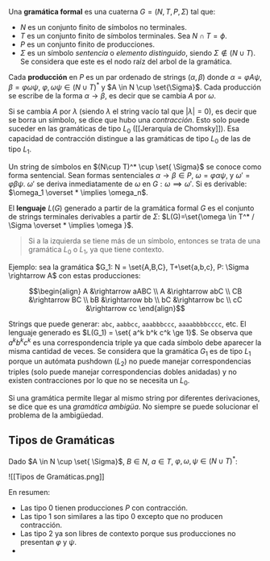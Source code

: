 Una **gramática formal** es una cuaterna $G = (N,T,P,\Sigma)$ tal que:

- $N$ es un conjunto finito de símbolos no terminales.
- $T$ es un conjunto finito de símbolos terminales. Sea $N \cap T = \phi$.
- $P$ es un conjunto finito de producciones.
- $\Sigma$ es un símbolo *sentencia* o *elemento distinguido*, siendo $\Sigma \notin (N \cup T)$. Se considera que este es el nodo raíz del arbol de la gramática.

Cada **producción** en $P$ es un par ordenado de strings $(\alpha, \beta)$ donde $\alpha = \varphi A \psi$, $\beta = \varphi \omega \psi$, $\varphi,\omega\psi \in (N \cup T)^*$ y $A \in N \cup \set{\Sigma}$. Cada producción se escribe de la forma $\alpha \rightarrow \beta$, es decir que se cambia $A$ por $\omega$.

Si se cambia $A$ por $\lambda$ (siendo $\lambda$ el string vacío tal que $|\lambda|=0$), es decir que se borra un símbolo, se dice que hubo una *contracción*. Esto solo puede suceder en las gramáticas de tipo $L_0$ ([[Jerarquía de Chomsky]]). Esa capacidad de contracción distingue a las gramáticas de tipo $L_0$ de las de tipo $L_1$.

Un string de símbolos en $(N\cup T)^* \cup \set{ \Sigma}$ se conoce como forma sentencial. Sean formas sentenciales $\alpha \rightarrow \beta \in P$, $\omega = \varphi \alpha \psi$, y $\omega' = \varphi \beta \psi$. $\omega '$ se deriva inmediatamente de $\omega$ en $G: \omega \implies \omega '$. Si es derivable: $\omega_1 \overset * \implies \omega_n$.

El **lenguaje** $L(G)$ generado a partir de la gramática formal $G$ es el conjunto de strings terminales derivables a partir de $\Sigma$: $L(G)=\set{\omega \in T^* / \Sigma \overset * \implies \omega }$.

> Si a la izquierda se tiene más de un símbolo, entonces se trata de una gramática $L_0$ o $L_1$, ya que tiene contexto.

Ejemplo: sea la gramática $G_1: N = \set{A,B,C}, T+\set{a,b,c}, P: \Sigma \rightarrow A$ con estas producciones:

$$\begin{align}
A &\rightarrow aABC \\ 
A &\rightarrow abC \\
CB &\rightarrow BC \\
bB &\rightarrow bb \\
bC &\rightarrow bc \\
cC &\rightarrow cc
\end{align}$$

Strings que puede generar: `abc`, `aabbcc`, `aaabbbccc`, `aaaabbbbcccc`, etc. El lenguaje generado es $L(G_1) = \set{ a^k b^k c^k \ge 1}$. Se observa que $a^k b^k c^k$ es una correspondencia triple ya que cada símbolo debe aparecer la misma cantidad de veces. Se considera que la gramática $G_1$ es de tipo $L_1$ porque un autómata pushdown ($L_2)$ no puede manejar correspondencias triples (solo puede manejar correspondencias dobles anidadas) y no existen contracciones por lo que no se necesita un $L_0$.

Si una gramática permite llegar al mismo string por diferentes derivaciones, se dice que es una *gramática ambigüa*. No siempre se puede solucionar el problema de la ambigüedad.

## Tipos de Gramáticas

Dado $A \in N \cup \set{ \Sigma}$, $B \in N$, $a\in T$, $\varphi, \omega, \psi \in (N \cup T)^*$:

![[Tipos de Gramáticas.png]]

En resumen:

- Las tipo $0$ tienen producciones $P$ con contracción.
- Las tipo $1$ son similares a las tipo $0$ excepto que no producen contracción.
- Las tipo $2$ ya son libres de contexto porque sus producciones no presentan $\varphi$ y $\psi$.
- 